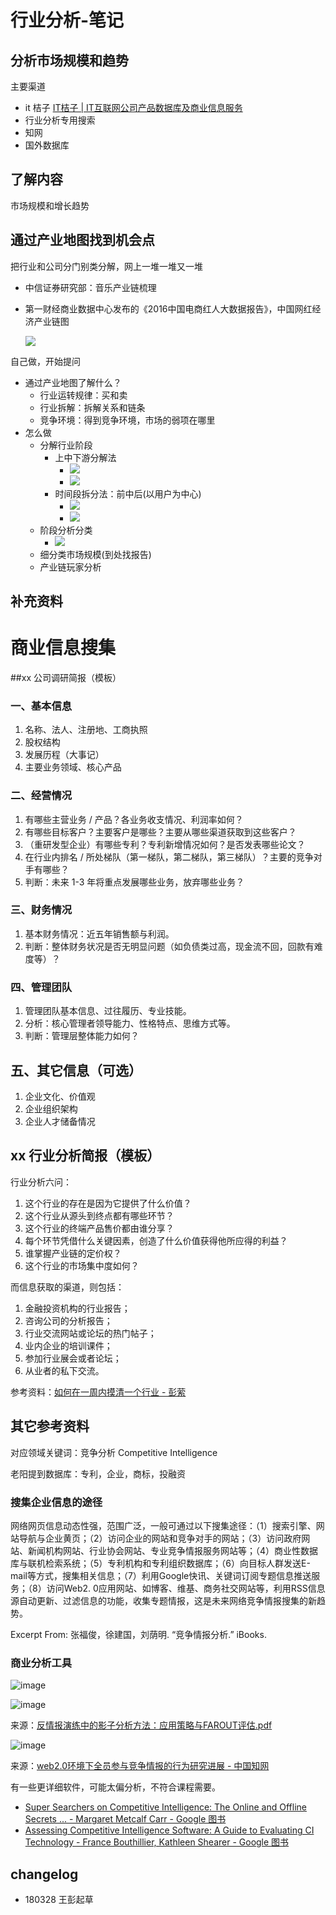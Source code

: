 # 行业分析-笔记
## 分析市场规模和趋势
主要渠道
+ it 桔子 [IT桔子 | IT互联网公司产品数据库及商业信息服务](https://www.itjuzi.com/) 
+ 行业分析专用搜索
+ 知网
+ 国外数据库


## 了解内容
市场规模和增长趋势

## 通过产业地图找到机会点

把行业和公司分门别类分解，网上一堆一堆又一堆

+ 中信证券研究部：音乐产业链梳理
+ 第一财经商业数据中心发布的《2016中国电商红人大数据报告》，中国网红经济产业链图

  ![](https://ws3.sinaimg.cn/large/006tNc79ly1fpsprqivnnj30ye0jkngc.jpg)

自己做，开始提问

+ 通过产业地图了解什么？
  + 行业运转规律：买和卖
  + 行业拆解：拆解关系和链条
  + 竞争环境：得到竞争环境，市场的弱项在哪里
+ 怎么做
  + 分解行业阶段
    + 上中下游分解法
      + ![](https://ws4.sinaimg.cn/large/006tNc79ly1fpspx3c4elj316c0lu7gl.jpg)
      + ![](https://ws4.sinaimg.cn/large/006tNc79ly1fpspxy40mlj31660lo47a.jpg)
    + 时间段拆分法：前中后(以用户为中心)
      + ![](https://ws4.sinaimg.cn/large/006tNc79ly1fpspyxhm8lj316m0m2aii.jpg)
      + ![](https://ws1.sinaimg.cn/large/006tNc79ly1fpspz962hjj31640lowmt.jpg)
  + 阶段分析分类
    + ![](https://ws4.sinaimg.cn/large/006tNc79ly1fpsq2whixsj316i0m0qll.jpg)
  + 细分类市场规模(到处找报告)
  + 产业链玩家分析

## 补充资料

# 商业信息搜集

##xx 公司调研简报（模板）

### 一、基本信息

1. 名称、法人、注册地、工商执照
2. 股权结构
3. 发展历程（大事记）
4. 主要业务领域、核心产品

### 二、经营情况

1. 有哪些主营业务 / 产品？各业务收支情况、利润率如何？
2. 有哪些目标客户？主要客户是哪些？主要从哪些渠道获取到这些客户？
3. （重研发型企业）有哪些专利？专利新增情况如何？是否发表哪些论文？
4. 在行业内排名 / 所处梯队（第一梯队，第二梯队，第三梯队）？主要的竞争对手有哪些？
5. 判断：未来 1-3 年将重点发展哪些业务，放弃哪些业务？

### 三、财务情况

1. 基本财务情况：近五年销售额与利润。
2. 判断：整体财务状况是否无明显问题（如负债类过高，现金流不回，回款有难度等）？

### 四、管理团队

1. 管理团队基本信息、过往履历、专业技能。
2. 分析：核心管理者领导能力、性格特点、思维方式等。
3. 判断：管理层整体能力如何？

## 五、其它信息（可选）

1. 企业文化、价值观
2. 企业组织架构
3. 企业人才储备情况



## xx 行业分析简报（模板）

行业分析六问：

1. 这个行业的存在是因为它提供了什么价值？ 
2. 这个行业从源头到终点都有哪些环节？ 
3. 这个行业的终端产品售价都由谁分享？ 
4. 每个环节凭借什么关键因素，创造了什么价值获得他所应得的利益？ 
5. 谁掌握产业链的定价权？ 
6. 这个行业的市场集中度如何？ 



而信息获取的渠道，则包括： 

1. 金融投资机构的行业报告； 
2. 咨询公司的分析报告； 
3. 行业交流网站或论坛的热门帖子； 
4. 业内企业的培训课件； 
5. 参加行业展会或者论坛； 
6. 从业者的私下交流。



参考资料：[如何在一周内摸清一个行业 - 彭萦](https://www.douban.com/group/topic/69720782/)

## 其它参考资料

对应领域关键词：竞争分析 Competitive Intelligence

老阳提到数据库：专利，企业，商标，投融资

### 搜集企业信息的途径

网络网页信息动态性强，范围广泛，一般可通过以下搜集途径：（1）搜索引擎、网站导航与企业黄页；（2）访问企业的网站和竞争对手的网站；（3）访问政府网站、新闻机构网站、行业协会网站、专业竞争情报服务网站等；（4）商业性数据库与联机检索系统；（5）专利机构和专利组织数据库；（6）向目标人群发送E-mail等方式，搜集相关信息；（7）利用Google快讯、关键词订阅专题信息推送服务；（8）访问Web2. 0应用网站、如博客、维基、商务社交网站等，利用RSS信息源自动更新、过滤信息的功能，收集专题情报，这是未来网络竞争情报搜集的新趋势。

Excerpt From: 张福俊，徐建国，刘荫明. “竞争情报分析.” iBooks. 

### 商业分析工具



![image](https://user-images.githubusercontent.com/24438878/36715660-1fead138-1bd2-11e8-9fb3-02626e18e89c.png)



![image](https://user-images.githubusercontent.com/24438878/36715561-a496b16e-1bd1-11e8-95f4-ccfeef4b4230.png)

来源：[反情报演练中的影子分析方法：应用策略与FAROUT评估.pdf](https://max.book118.com/html/2014/1102/10067901.shtm)

![image](https://user-images.githubusercontent.com/24438878/36709605-af383fb6-1bb3-11e8-9c74-8c1235466145.png)

来源：[web2.0环境下全员参与竞争情报的行为研究进展 - 中国知网](http://kns.cnki.net/KCMS/detail/detail.aspx?dbcode=CJFQ&dbname=CJFDLAST2015&filename=QBZZ201511013&uid=WEEvREcwSlJHSldTTEYzVnB3ZDE0Z2JyZWhzeTV1bUFuY3lRMmNreUJBND0=$9A4hF_YAuvQ5obgVAqNKPCYcEjKensW4IQMovwHtwkF4VYPoHbKxJw!!&v=MTkxMDg3RGgxVDNxVHJXTTFGckNVUkxLZlplUm9GeWpoVnJyQk5DL1JkTEc0SDlUTnJvOUVaNFI4ZVgxTHV4WVM=)



有一些更详细软件，可能太偏分析，不符合课程需要。

- [Super Searchers on Competitive Intelligence: The Online and Offline Secrets ... - Margaret Metcalf Carr - Google 图书](https://books.google.com/books?id=nZMC9M_X9WUC&pg=PA292&lpg=PA292&dq=C-4-U+scout&source=bl&ots=qK1emzB-Wk&sig=a1J5cgggJfDJYw33O9AiKF68TSY&hl=zh-CN&sa=X&ved=0ahUKEwjkgamkksXZAhVT-2MKHbbqBJgQ6AEILzAB#v=onepage&q=C-4-U%20scout&f=false)  
- [Assessing Competitive Intelligence Software: A Guide to Evaluating CI Technology - France Bouthillier, Kathleen Shearer - Google 图书](https://books.google.com/books?id=dj4IEWeKCAAC&pg=PA99&lpg=PA99&dq=Market+signal+Analyzer+docere+intelligence&source=bl&ots=VneTybcu5q&sig=eFxEH8g9X9_aqJwSvf0DWhaCoOQ&hl=zh-CN&sa=X&ved=0ahUKEwjC1Ir9ksXZAhUP7GMKHeN5Ay0Q6AEIKjAA#v=onepage&q=Market%20signal%20Analyzer%20docere%20intelligence&f=false) 




## changelog

- 180328 王彭起草


